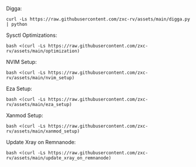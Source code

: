 Digga:

```
curl -Ls https://raw.githubusercontent.com/zxc-rv/assets/main/digga.py | python
```
Sysctl Optimizations:

```
bash <(curl -Ls https://raw.githubusercontent.com/zxc-rv/assets/main/optimization)
```

NVIM Setup:

```
bash <(curl -Ls https://raw.githubusercontent.com/zxc-rv/assets/main/nvim_setup)
```

Eza Setup:

```
bash <(curl -Ls https://raw.githubusercontent.com/zxc-rv/assets/main/eza_setup)
```

Xanmod Setup:

```
bash <(curl -Ls https://raw.githubusercontent.com/zxc-rv/assets/main/xanmod_setup)
```

Update Xray on Remnanode:

```
bash <(curl -Ls https://raw.githubusercontent.com/zxc-rv/assets/main/update_xray_on_remnanode)
```
